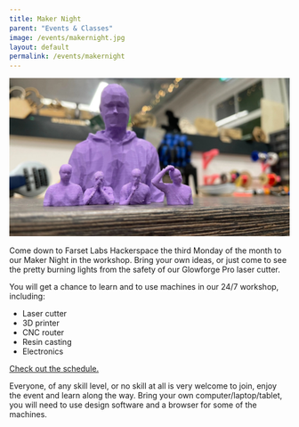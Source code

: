 ```yaml
---
title: Maker Night
parent: "Events & Classes"
image: /events/makernight.jpg
layout: default
permalink: /events/makernight
---
```


![Maker Night](/events/makernight.jpg)

Come down to Farset Labs Hackerspace the third Monday of the month to our Maker
Night in the workshop. Bring your own ideas, or just come to see the pretty
burning lights from the safety of our Glowforge Pro laser cutter.

You will get a chance to learn and to use machines in our 24/7 workshop,
including:

- Laser cutter
- 3D printer
- CNC router
- Resin casting
- Electronics

[Check out the schedule.](https://www.meetup.com/farsetlabs/events/)

Everyone, of any skill level, or no skill at all is very welcome to join, enjoy
the event and learn along the way. Bring your own computer/laptop/tablet, you
will need to use design software and a browser for some of the machines.

